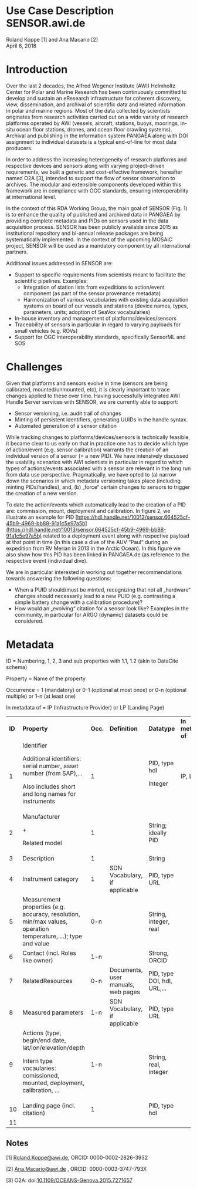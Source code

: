 # Use Case Description SENSOR.awi.de

Roland Koppe [1] and Ana Macario [2]  
April 6, 2018 


# Introduction


Over the last 2 decades, the Alfred Wegener Institute (AWI) Helmholtz Center for Polar and Marine Research has been continuously committed to develop and sustain an eResearch infrastructure for coherent discovery, view, dissemination, and archival of scientific data and related information in polar and marine regions. Most of the data collected by scientists originates from research activities carried out on a wide variety of research platforms operated by AWI (vessels, aircraft, stations, buoys, moorings, in-situ ocean floor stations, drones, and ocean floor crawling systems). Archival and publishing in the information system PANGAEA along with DOI assignment to individual datasets is a typical end-of-line for most data producers.

In order to address the increasing heterogeneity of research platforms and respective devices and sensors along with varying project-driven requirements, we built a generic and cost-effective framework, hereafter named O2A [3], intended to support the flow of sensor observation to archives. The modular and extensible components developed within this framework are in compliance with OGC standards, ensuring interoperability at international level.

In the context of this RDA Working Group, the main goal of SENSOR (Fig. 1) is to enhance the quality of published and archived data in PANGAEA by providing complete metadata and PIDs on sensors used in the data acquisition process.  SENSOR has been publicly available since 2015 as institutional repository and bi-annual release packages are being systematically implemented.  In the context of the upcoming MOSAiC project,  SENSOR will be used as a mandatory component  by all international partners.

Additional issues addressed in SENSOR are:

* Support to specific requirements from scientists meant to facilitate the scientific pipelines. Examples:
  * Integration of station lists from expeditions to action/event component (as part of the sensor provenance metadata)
  * Harmonization of various vocabularies with existing data acquisition systems on board of our vessels and stations (device names, types, parameters, units; adoption of SeaVox vocabularies)
* In-house inventory and management of platforms/devices/sensors
* Traceability of sensors in particular in regard to varying payloads for small vehicles (e.g. ROVs)
* Support for OGC interoperability standards, specifically SensorML and SOS

# Challenges

Given that platforms and sensors evolve in time (sensors are being calibrated, mounted/unmounted, etc), it is clearly important to trace changes applied to these over time. Having successfully integrated AWI Handle Server services with SENSOR, we are currently able to support:

* Sensor versioning, i.e. audit trail of changes
* Minting of persistent identifiers, generating UUIDs in the handle syntax.  
* Automated generation of a sensor citation

While tracking changes to platforms/devices/sensors is technically feasible, it became clear to us early on that in practice one has to decide which type of action/event (e.g. sensor calibration) warrants the creation of an individual version of a sensor (= a new PID).  We have intensively discussed the usability scenarios with AWI scientists in particular in regard to which types of actions/events associated with a sensor are relevant in the long run from data use perspective. Pragmatically, we have opted to (a) narrow down the scenarios in which metadata versioning takes place (including minting PIDs/handles), and, (b) „force“ certain changes to sensors to trigger the creation of a new version.  

To date the action/events which automatically lead to the creation of a PID are:  commission, mount, deployment and calibration.   In figure 2, we illustrate an example for PID  [https://hdl.handle.net/10013/sensor.664525cf-45b9-4969-bb88-91a1c5e97a5b](https://hdl.handle.net/10013/sensor.664525cf-45b9-4969-bb88-91a1c5e97a5b) related to a deployment event along with respective payload at that point in time (in this case a dive of the AUV “Paul” during an expedition from RV Merian in 2013 in the Arctic Ocean).  In this figure we also show how this PID has been linked in PANGAEA.de (as reference to the respective event (individual dive).  

We are in particular interested in working out together recommendations towards answering the following questions:

* When a PUID should/must be minted, recognizing that not all „hardware“ changes should necessarily lead to a new PUID (e.g. contrasting a simple battery change with a calibration procedure)?
* How would an „evolving“ citation for a sensor look like? Examples in the community, in particular for ARGO (dynamic) datasets could be considered.


# Metadata

ID = Numbering, 1, 2, 3 and sub properties with 1.1, 1.2 (akin to DataCite schema)

Property = Name of the property

Occurrence = 1 (mandatory) or 0-1 (optional at most once) or 0-n (optional multiple) or 1-n (at least one)

In metadata of = IP (Infrastructure Provider) or LP (Landing Page)


<table>
  <tr>
   <td><strong>ID</strong>
   </td>
   <td><strong>Property</strong>
   </td>
   <td><strong>Occ.</strong>
   </td>
   <td><strong>Definition</strong>
   </td>
   <td><strong>Datatype</strong>
   </td>
   <td><strong>In metadata of</strong>
   </td>
  </tr>
  <tr>
   <td>1
   </td>
   <td>Identifier
<p>
Additional identifiers:  serial number, asset number (from SAP),...
<p>
Also includes short and long names for instruments
   </td>
   <td>1
   </td>
   <td>
   </td>
   <td>PID, type hdl
<p>
Integer
   </td>
   <td>IP, LP
   </td>
  </tr>
  <tr>
   <td>2
   </td>
   <td>Manufacturer
<p>
+
<p>
Related model
   </td>
   <td>1
   </td>
   <td>
   </td>
   <td>String;  ideally PID
   </td>
   <td>
   </td>
  </tr>
  <tr>
   <td>3
   </td>
   <td>Description
   </td>
   <td>1
   </td>
   <td>
   </td>
   <td>String
   </td>
   <td>
   </td>
  </tr>
  <tr>
   <td>4
   </td>
   <td>Instrument category
   </td>
   <td>1
   </td>
   <td>SDN Vocabulary, if applicable 
   </td>
   <td>PID, type URL
   </td>
   <td>
   </td>
  </tr>
  <tr>
   <td>5
   </td>
   <td>Measurement properties (e.g. accuracy, resolution, min/max values, operation temperature,....); type and value
   </td>
   <td>0-n
   </td>
   <td>
   </td>
   <td>String, integer, real
   </td>
   <td>
   </td>
  </tr>
  <tr>
   <td>6
   </td>
   <td>Contact (incl. Roles like owner)
   </td>
   <td>1-n
   </td>
   <td>
   </td>
   <td>Strong, ORCID
   </td>
   <td>
   </td>
  </tr>
  <tr>
   <td>7
   </td>
   <td>RelatedResources
   </td>
   <td>0-n
   </td>
   <td>Documents, user manuals, web pages
   </td>
   <td>PID, type DOI, hdl, URL,...
   </td>
   <td>
   </td>
  </tr>
  <tr>
   <td>8
   </td>
   <td>Measured parameters
   </td>
   <td>1-n
   </td>
   <td>SDN Vocabulary, if applicable
   </td>
   <td>PID, type URL
   </td>
   <td>
   </td>
  </tr>
  <tr>
   <td>9
   </td>
   <td>Actions (type, begin/end date, lat/lon/elevation/depth
<p>
Intern type vocaularies: comissioned, mounted, deployment, calibration, ...
   </td>
   <td>1-n
   </td>
   <td>
   </td>
   <td>String, real, integer
   </td>
   <td>
   </td>
  </tr>
  <tr>
   <td>10
   </td>
   <td>Landing page (incl. citation)
   </td>
   <td>1
   </td>
   <td>
   </td>
   <td>PID, type hdl
   </td>
   <td>
   </td>
  </tr>
  <tr>
   <td>11
   </td>
   <td>
   </td>
   <td>
   </td>
   <td>
   </td>
   <td>
   </td>
   <td>
   </td>
  </tr>
</table>



<!-- Footnotes themselves at the bottom. -->
## Notes

[1] [Roland.Koppe@awi.de](mailto:Roland.Koppe@awi.de), ORCID: 0000-0002-2826-3932

[2] [Ana.Macario@awi.de](mailto:Ana.Macario@awi.de) , ORCID: 0000-0003-3747-793X

[3] O2A:  doi:[10.1109/OCEANS-Genova.2015.7271657](http://doi.org/10.1109/OCEANS-Genova.2015.7271657) 


<!-- Docs to Markdown version 1.0β17 -->
